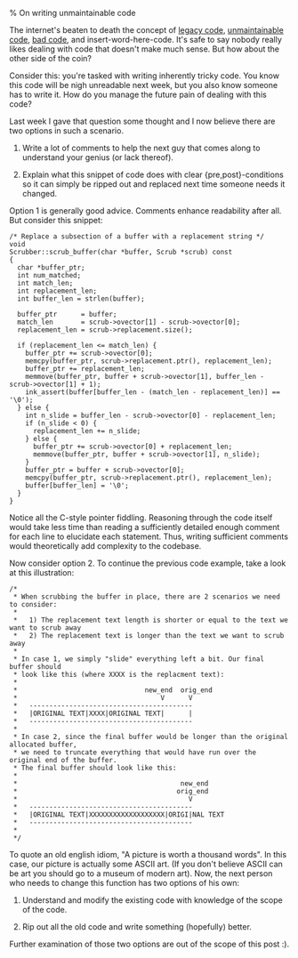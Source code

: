 % On writing unmaintainable code

The internet's beaten to death the concept of [legacy code][1], [unmaintainable
code][2], [bad code][3], and insert-word-here-code. It's safe to say nobody
really likes dealing with code that doesn't make much sense. But how about the
other side of the coin?

Consider this: you're tasked with writing inherently tricky code. You know this
code will be nigh unreadable next week, but you also know someone has to write
it. How do you manage the future pain of dealing with this code?

Last week I gave that question some thought and I now believe there are two
options in such a scenario.

1. Write a lot of comments to help the next guy that comes along to understand
   your genius (or lack thereof).

2. Explain what this snippet of code does with clear {pre,post}-conditions so
   it can simply be ripped out and replaced next time someone needs it
   changed.

Option 1 is generally good advice. Comments enhance readability after all. But
consider this snippet:

``` {#function .cpp .numberLines startFrom="1"}
/* Replace a subsection of a buffer with a replacement string */
void
Scrubber::scrub_buffer(char *buffer, Scrub *scrub) const
{
  char *buffer_ptr;
  int num_matched;
  int match_len;
  int replacement_len;
  int buffer_len = strlen(buffer);

  buffer_ptr      = buffer;
  match_len       = scrub->ovector[1] - scrub->ovector[0];
  replacement_len = scrub->replacement.size();

  if (replacement_len <= match_len) {
    buffer_ptr += scrub->ovector[0];
    memcpy(buffer_ptr, scrub->replacement.ptr(), replacement_len);
    buffer_ptr += replacement_len;
    memmove(buffer_ptr, buffer + scrub->ovector[1], buffer_len - scrub->ovector[1] + 1);
    ink_assert(buffer[buffer_len - (match_len - replacement_len)] == '\0');
  } else {
    int n_slide = buffer_len - scrub->ovector[0] - replacement_len;
    if (n_slide < 0) {
      replacement_len += n_slide;
    } else {
      buffer_ptr += scrub->ovector[0] + replacement_len;
      memmove(buffer_ptr, buffer + scrub->ovector[1], n_slide);
    }
    buffer_ptr = buffer + scrub->ovector[0];
    memcpy(buffer_ptr, scrub->replacement.ptr(), replacement_len);
    buffer[buffer_len] = '\0';
  }
}
```

Notice all the C-style pointer fiddling. Reasoning through the code itself
would take less time than reading a sufficiently detailed enough comment for
each line to elucidate each statement.  Thus, writing sufficient comments would
theoretically add complexity to the codebase.

Now consider option 2. To continue the previous code example, take a look at
this illustration:

``` {#illustration .cpp .numberLines startFrom="1"}
/*
 * When scrubbing the buffer in place, there are 2 scenarios we need to consider:
 *
 *   1) The replacement text length is shorter or equal to the text we want to scrub away
 *   2) The replacement text is longer than the text we want to scrub away
 *
 * In case 1, we simply "slide" everything left a bit. Our final buffer should
 * look like this (where XXXX is the replacment text):
 *
 *                                new_end  orig_end
 *                                    V      V
 *   -----------------------------------------
 *   |ORIGINAL TEXT|XXXX|ORIGINAL TEXT|      |
 *   -----------------------------------------
 *
 * In case 2, since the final buffer would be longer than the original allocated buffer,
 * we need to truncate everything that would have run over the original end of the buffer.
 * The final buffer should look like this:
 *
 *                                         new_end
 *                                        orig_end
 *                                           V
 *   -----------------------------------------
 *   |ORIGINAL TEXT|XXXXXXXXXXXXXXXXXXX|ORIGI|NAL TEXT
 *   -----------------------------------------
 *
 */
```

To quote an old english idiom, "A picture is worth a thousand words". In this
case, our picture is actually some ASCII art. (If you don't believe ASCII can
be art you should go to a museum of modern art). Now, the next person who needs
to change this function has two options of his own:

1. Understand and modify the existing code with knowledge of the scope of the
   code.

2. Rip out all the old code and write something (hopefully) better.

Further examination of those two options are out of the scope of this post :).


[1]: https://news.ycombinator.com/item?id=13911553
[2]: https://www.doc.ic.ac.uk/%7Esusan/475/unmain.html
[3]: http://higherorderlogic.com/2010/07/bad-code-isnt-technical-debt-its-an-unhedged-call-option/
